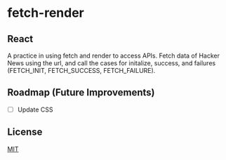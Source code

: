 # fetch-render
## React 
A practice in using fetch and render to access APIs. Fetch data of Hacker News using the url, and call the cases for initalize, success, and failures (FETCH_INIT, FETCH_SUCCESS, FETCH_FAILURE).

## Roadmap (Future Improvements)
 - [ ] Update CSS
 
## License

[MIT](https://choosealicense.com/licenses/mit/)
